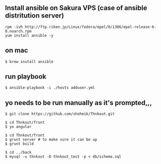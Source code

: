 ## Install ansible on Sakura VPS (case of ansible distritution server)

    rpm -ivh http://ftp.riken.jp/Linux/fedora/epel/6/i386/epel-release-6-8.noarch.rpm
    yum install ansible -y

## on mac
    
    $ brew install ansible

## run playbook
    $ ansible-playbook -i ./hosts adduser.yml

## yo needs to be run manually as it's prompted,,,

    $ git clone https://github.com/shoheik/Thnkout.git

    $ cd Thnkout/front
    $ yo angular

    $ cd Thnkout/front
    $ grunt server # to make sure it can be up
    $ grunt build

    $ cd ../back
    $ mysql -u thnkout -D thnkout_test -p < db/schema.sql


